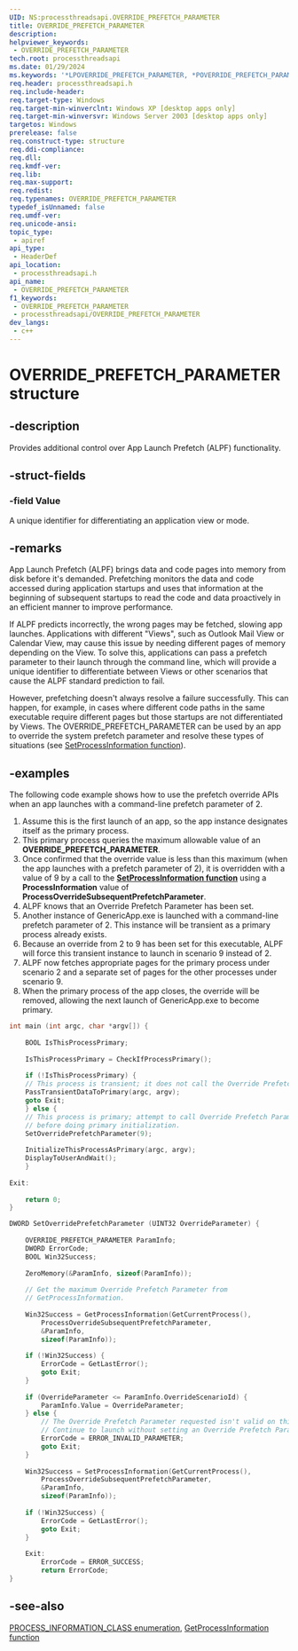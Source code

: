 ```yaml
---
UID: NS:processthreadsapi.OVERRIDE_PREFETCH_PARAMETER
title: OVERRIDE_PREFETCH_PARAMETER
description: 
helpviewer_keywords:
 - OVERRIDE_PREFETCH_PARAMETER
tech.root: processthreadsapi
ms.date: 01/29/2024
ms.keywords: '*LPOVERRIDE_PREFETCH_PARAMETER, *POVERRIDE_PREFETCH_PARAMETER, LPOVERRIDE_PREFETCH_PARAMETER, LPOVERRIDE_PREFETCH_PARAMETER structure pointer, OVERRIDE_PREFETCH_PARAMETER, OVERRIDE_PREFETCH_PARAMETER structure, _win32_override_prefetch_parameter_str, base.override_prefetch_parameter_str, processthreadsapi/LPOVERRIDE_PREFETCH_PARAMETER, processthreadsapi/OVERRIDE_PREFETCH_PARAMETER, winbase/LPOVERRIDE_PREFETCH_PARAMETER, winbase/OVERRIDE_PREFETCH_PARAMETER'
req.header: processthreadsapi.h
req.include-header: 
req.target-type: Windows
req.target-min-winverclnt: Windows XP [desktop apps only]
req.target-min-winversvr: Windows Server 2003 [desktop apps only]
targetos: Windows
prerelease: false
req.construct-type: structure
req.ddi-compliance: 
req.dll: 
req.kmdf-ver: 
req.lib: 
req.max-support: 
req.redist: 
req.typenames: OVERRIDE_PREFETCH_PARAMETER
typedef_isUnnamed: false
req.umdf-ver: 
req.unicode-ansi: 
topic_type:
 - apiref
api_type:
 - HeaderDef
api_location:
 - processthreadsapi.h
api_name:
 - OVERRIDE_PREFETCH_PARAMETER
f1_keywords:
 - OVERRIDE_PREFETCH_PARAMETER
 - processthreadsapi/OVERRIDE_PREFETCH_PARAMETER
dev_langs:
 - c++
---
```


# OVERRIDE_PREFETCH_PARAMETER structure

## -description

Provides additional control over App Launch Prefetch (ALPF) functionality.

## -struct-fields

### -field Value

A unique identifier for differentiating an application view or mode.

## -remarks

App Launch Prefetch (ALPF) brings data and code pages into memory from disk before it's demanded. Prefetching monitors the data and code accessed during application startups and uses that information at the beginning of subsequent startups to read the code and data proactively in an efficient manner to improve performance.

If ALPF predicts incorrectly, the wrong pages may be fetched, slowing app launches. Applications with different "Views", such as Outlook Mail View or  Calendar View, may cause this issue by needing different pages of memory depending on the View. To solve this, applications can pass a prefetch parameter to their launch through the command line, which will provide a unique identifier to differentiate between Views or other scenarios that cause the ALPF standard prediction to fail.

However, prefetching doesn't always resolve a failure successfully. This can happen, for example, in cases where different code paths in the same executable require different pages but those startups are not differentiated by Views. The OVERRIDE_PREFETCH_PARAMETER can be used by an app to override the system prefetch parameter and resolve these types of situations (see [SetProcessInformation function](nf-processthreadsapi-setprocessinformation.md)).

## -examples

The following code example shows how to use the prefetch override APIs when an app launches with a command-line prefetch parameter of 2.

1. Assume this is the first launch of an app, so the app instance designates itself as the primary process.
2. This primary process queries the maximum allowable value of an **OVERRIDE_PREFETCH_PARAMETER**.
3. Once confirmed that the override value is less than this maximum (when the app launches with a prefetch parameter of 2), it is overridden with a value of 9 by a call to the **[SetProcessInformation function](nf-processthreadsapi-setprocessinformation.md)** using a **ProcessInformation** value of **ProcessOverrideSubsequentPrefetchParameter**.
4. ALPF knows that an Override Prefetch Parameter has been set.
5. Another instance of GenericApp.exe is launched with a command-line prefetch parameter of 2. This instance will be transient as a primary process already exists.
6. Because an override from 2 to 9 has been set for this executable, ALPF will force this transient instance to launch in scenario 9 instead of 2.
7. ALPF now fetches appropriate pages for the primary process under scenario 2 and a separate set of pages for the other processes under scenario 9.
8. When the primary process of the app closes, the override will be removed, allowing the next launch of GenericApp.exe to become primary.

```cpp
int main (int argc, char *argv[]) {
    
    BOOL IsThisProcessPrimary;
    
    IsThisProcessPrimary = CheckIfProcessPrimary();
    
    if (!IsThisProcessPrimary) {    
    // This process is transient; it does not call the Override Prefetch Parameter API.
    PassTransientDataToPrimary(argc, argv);    
    goto Exit;    
    } else {    
    // This process is primary; attempt to call Override Prefetch Parameter    
    // before doing primary initialization.    
    SetOverridePrefetchParameter(9);
    
    InitializeThisProcessAsPrimary(argc, argv);    
    DisplayToUserAndWait();    
    }
    
Exit:
    
    return 0;    
}

DWORD SetOverridePrefetchParameter (UINT32 OverrideParameter) {
    
    OVERRIDE_PREFETCH_PARAMETER ParamInfo;    
    DWORD ErrorCode;    
    BOOL Win32Success;
    
    ZeroMemory(&ParamInfo, sizeof(ParamInfo));
    
    // Get the maximum Override Prefetch Parameter from    
    // GetProcessInformation.
    
    Win32Success = GetProcessInformation(GetCurrentProcess(),    
        ProcessOverrideSubsequentPrefetchParameter,    
        &ParamInfo,    
        sizeof(ParamInfo));
    
    if (!Win32Success) {    
        ErrorCode = GetLastError();
        goto Exit;    
    }
    
    if (OverrideParameter <= ParamInfo.OverrideScenarioId) {    
        ParamInfo.Value = OverrideParameter;    
    } else {    
        // The Override Prefetch Parameter requested isn't valid on this system.    
        // Continue to launch without setting an Override Prefetch Parameter.    
        ErrorCode = ERROR_INVALID_PARAMETER;    
        goto Exit;    
    }
    
    Win32Success = SetProcessInformation(GetCurrentProcess(),    
        ProcessOverrideSubsequentPrefetchParameter,    
        &ParamInfo,    
        sizeof(ParamInfo));
    
    if (!Win32Success) {    
        ErrorCode = GetLastError();    
        goto Exit;    
    }
    
    Exit:    
        ErrorCode = ERROR_SUCCESS;    
        return ErrorCode;    
}
```

## -see-also

[PROCESS_INFORMATION_CLASS enumeration](ne-processthreadsapi-process_information_class.md), [GetProcessInformation function](nf-processthreadsapi-getprocessinformation.md)